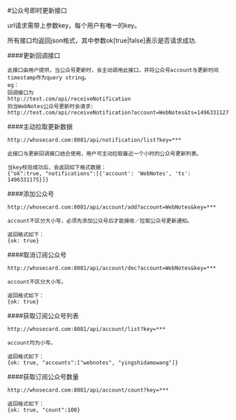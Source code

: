 #公众号即时更新接口

url请求需带上参数key，每个用户有唯一的key。

所有接口均返回json格式，其中参数ok[true|false]表示是否请求成功.

####更新回调接口
```
此接口由用户提供，当公众号更新时，会主动调用此接口，并将公众号account与更新时间timestamp作为query string。
eg：
回调接口为
http://test.com/api/receiveNotification
则当WebNotes公众号更新时会请求:
http://test.com/api/receiveNotification?account=WebNotes&ts=1496331127
```

####主动拉取更新数据
```
http://whosecard.com:8081/api/notification/list?key=***

此接口与更新回调接口结合使用，用户可主动拉取最近一个小时的公众号更新列表。

当key校验成功后，会返回如下格式数据：
{"ok":true, "notifications":[{'account': 'WebNotes', 'ts': 1496331175}]}
```

####添加公众号
```
http://whosecard.com:8081/api/account/add?account=WebNotes&key=***

account不区分大小写，必须先添加公众号后才能接收／拉取公众号更新通知。

返回格式如下：
{ok: true}
```

####取消订阅公众号
```
http://whosecard.com:8081/api/account/dec?account=WebNotes&key=***

account不区分大小写。

返回格式如下：
{ok: true}
```

####获取订阅公众号列表
```
http://whosecard.com:8081/api/account/list?key=***

account均为小写。

返回格式如下：
{ok: true, "accounts":["webnotes", "yingshidamowang"]}
```

####获取订阅公众号数量
```
http://whosecard.com:8081/api/account/count?key=***

返回格式如下：
{ok: true, "count":100}
```

